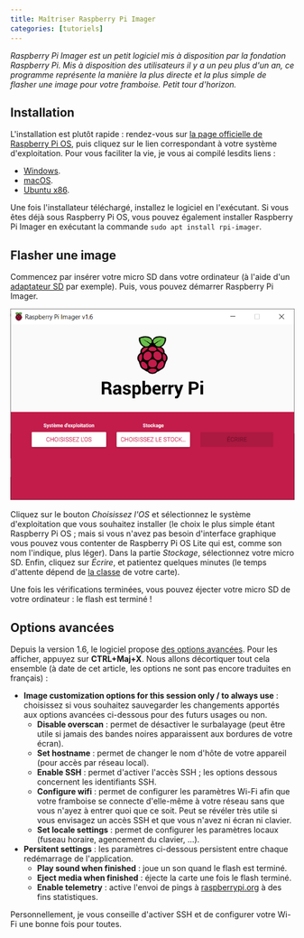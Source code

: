 ```yaml
---
title: Maîtriser Raspberry Pi Imager
categories: [tutoriels]
---
```


_Raspberry Pi Imager est un petit logiciel mis à disposition par la fondation Raspberry Pi. Mis à disposition des
utilisateurs il y a un peu plus d'un an, ce programme représente la manière la plus directe et la plus simple de
flasher une image pour votre framboise. Petit tour d'horizon._

<!--more-->

## Installation

L'installation est plutôt rapide : rendez-vous sur
[la page officielle de Raspberry Pi OS](https://www.raspberrypi.org/software/),
puis cliquez sur le lien correspondant à votre système d'exploitation. Pour vous faciliter la vie,
je vous ai compilé lesdits liens :

* [Windows](https://downloads.raspberrypi.org/imager/imager_latest.exe).
* [macOS](https://downloads.raspberrypi.org/imager/imager_latest.dmg).
* [Ubuntu x86](https://downloads.raspberrypi.org/imager/imager_latest_amd64.deb).

Une fois l'installateur téléchargé, installez le logiciel en l'exécutant. Si vous êtes déjà sous Raspberry Pi OS,
vous pouvez également installer Raspberry Pi Imager en exécutant la commande `sudo apt install rpi-imager`.

## Flasher une image

Commencez par insérer votre micro SD dans votre ordinateur (à l'aide d'un
[adaptateur SD](https://www.amazon.fr/dp/B07FCMKK5X) par exemple).
Puis, vous pouvez démarrer Raspberry Pi Imager.

![Raspberry Pi Imager](/images/articles/maitriser-raspberry-pi-imager/raspberry-pi-imager.png)

Cliquez sur le bouton _Choisissez l'OS_ et sélectionnez le système d'exploitation
que vous souhaitez installer (le choix le plus simple étant Raspberry Pi OS ; mais si vous n'avez pas besoin d'interface
graphique vous pouvez vous contenter de Raspberry Pi OS Lite qui est, comme son nom l'indique, plus léger).
Dans la partie _Stockage_, sélectionnez votre micro SD. Enfin, cliquez sur _Écrire_, et patientez quelques minutes
(le temps d'attente dépend de [la classe](https://fr.wikipedia.org/wiki/Carte_SD#D%C3%A9bit) de votre carte).

Une fois les vérifications terminées, vous pouvez éjecter votre micro SD de votre ordinateur : le flash est terminé !

## Options avancées

Depuis la version 1.6,
le logiciel propose [des options avancées](https://www.raspberrypi.org/blog/raspberry-pi-imager-update-to-v1-6/).
Pour les afficher, appuyez sur **CTRL+Maj+X**. Nous allons décortiquer tout cela ensemble (à date de cet article,
les options ne sont pas encore traduites en français) :

* **Image customization options for this session only / to always use** : choisissez si vous souhaitez sauvegarder les
  changements apportés aux options avancées ci-dessous pour des futurs usages ou non.
  * **Disable overscan** : permet de désactiver le surbalayage (peut être utile si jamais des bandes noires apparaissent
    aux bordures de votre écran).
  * **Set hostname** : permet de changer le nom d'hôte de votre appareil (pour accès par réseau local).
  * **Enable SSH** : permet d'activer l'accès SSH ; les options dessous concernent les identifiants SSH.
  * **Configure wifi** : permet de configurer les paramètres Wi-Fi afin que votre framboise se connecte d'elle-même à votre
    réseau sans que vous n'ayez à entrer quoi que ce soit. Peut se révéler très utile si vous envisagez un accès SSH et
    que vous n'avez ni écran ni clavier.
  * **Set locale settings** : permet de configurer les paramètres locaux (fuseau horaire, agencement du clavier, ...).
* **Persitent settings** : les paramètres ci-dessous persistent entre chaque redémarrage de l'application.
  * **Play sound when finished** : joue un son quand le flash est terminé.
  * **Eject media when finished** : éjecte la carte une fois le flash terminé.
  * **Enable telemetry** : active l'envoi de pings à [raspberrypi.org](https://raspberrypi.org) à des fins statistiques.

Personnellement, je vous conseille d'activer SSH et de configurer votre Wi-Fi une bonne fois pour toutes.
